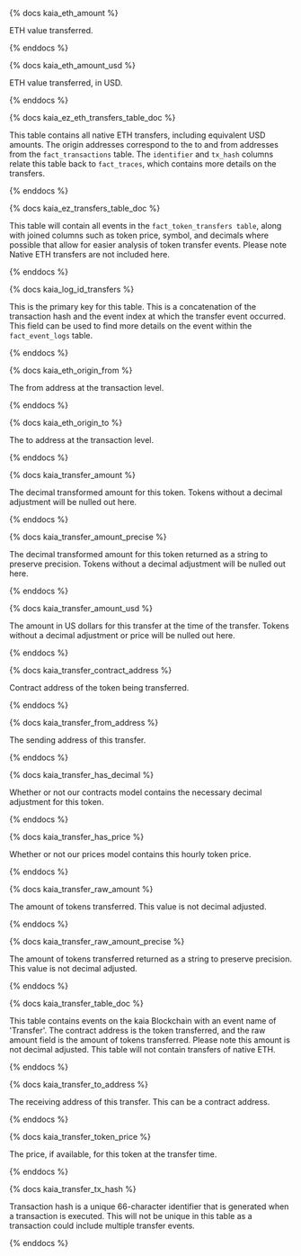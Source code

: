 {% docs kaia_eth_amount %}

ETH value transferred.

{% enddocs %}




{% docs kaia_eth_amount_usd %}

ETH value transferred, in USD.

{% enddocs %}



{% docs kaia_ez_eth_transfers_table_doc %}

This table contains all native ETH transfers, including equivalent USD amounts. The origin addresses correspond to the to and from addresses from the `fact_transactions` table. The `identifier` and `tx_hash` columns relate this table back to `fact_traces`, which contains more details on the transfers.

{% enddocs %}


{% docs kaia_ez_transfers_table_doc %}

This table will contain all events in the ```fact_token_transfers table```, along with joined columns such as token price, symbol, and decimals where possible that allow for easier analysis of token transfer events. Please note Native ETH transfers are not included here.

{% enddocs %}


{% docs kaia_log_id_transfers %}

This is the primary key for this table. This is a concatenation of the transaction hash and the event index at which the transfer event occurred. This field can be used to find more details on the event within the ```fact_event_logs``` table.

{% enddocs %}


{% docs kaia_eth_origin_from %}

The from address at the transaction level. 

{% enddocs %}


{% docs kaia_eth_origin_to %}

The to address at the transaction level. 

{% enddocs %}


{% docs kaia_transfer_amount %}

The decimal transformed amount for this token. Tokens without a decimal adjustment will be nulled out here. 

{% enddocs %}

{% docs kaia_transfer_amount_precise %}

The decimal transformed amount for this token returned as a string to preserve precision. Tokens without a decimal adjustment will be nulled out here.

{% enddocs %}


{% docs kaia_transfer_amount_usd %}

The amount in US dollars for this transfer at the time of the transfer. Tokens without a decimal adjustment or price will be nulled out here. 

{% enddocs %}


{% docs kaia_transfer_contract_address %}

Contract address of the token being transferred.

{% enddocs %}


{% docs kaia_transfer_from_address %}

The sending address of this transfer.

{% enddocs %}


{% docs kaia_transfer_has_decimal %}

Whether or not our contracts model contains the necessary decimal adjustment for this token. 

{% enddocs %}


{% docs kaia_transfer_has_price %}

Whether or not our prices model contains this hourly token price. 

{% enddocs %}


{% docs kaia_transfer_raw_amount %}

The amount of tokens transferred. This value is not decimal adjusted. 

{% enddocs %}

{% docs kaia_transfer_raw_amount_precise %}

The amount of tokens transferred returned as a string to preserve precision. This value is not decimal adjusted.

{% enddocs %}


{% docs kaia_transfer_table_doc %}

This table contains events on the kaia Blockchain with an event name of 'Transfer'. The contract address is the token transferred, and the raw amount field is the amount of tokens transferred. Please note this amount is not decimal adjusted. This table will not contain transfers of native ETH.

{% enddocs %}


{% docs kaia_transfer_to_address %}

The receiving address of this transfer. This can be a contract address. 

{% enddocs %}


{% docs kaia_transfer_token_price %}

The price, if available, for this token at the transfer time. 

{% enddocs %}


{% docs kaia_transfer_tx_hash %}

Transaction hash is a unique 66-character identifier that is generated when a transaction is executed. This will not be unique in this table as a transaction could include multiple transfer events.

{% enddocs %}


